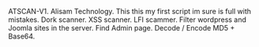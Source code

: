 ATSCAN-V1.
Alisam Technology.
This this my first script im sure is full with mistakes.
Dork scanner.
XSS scanner.
LFI scammer.
Filter wordpress and Joomla sites in the server.
Find Admin page.
Decode / Encode MD5 + Base64.
